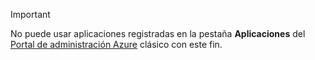 > [!IMPORTANT]
> No puede usar aplicaciones registradas en la pestaña **Aplicaciones** del [Portal de administración Azure](https://manage.windowsazure.com/) clásico con este fin.
> 
> 

